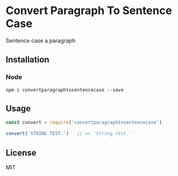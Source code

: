 # Convert Paragraph To Sentence Case

Sentence case a paragraph

## Installation

### Node
```
npm i convertparagraphtosentencecase --save
```

## Usage
```javascript
const convert = require('convertparagraphtosentencecase')

convert('STRING TEST.')   // => 'String test.'
```

## License

MIT
